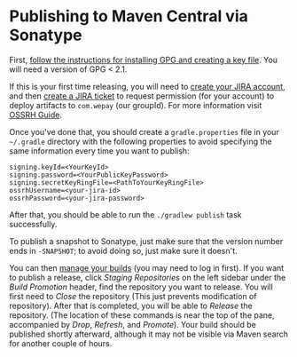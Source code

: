 # Publishing to Maven Central via Sonatype

First, [follow the instructions for installing GPG and creating a key file](http://central.sonatype.org/pages/working-with-pgp-signatures.html).  You will need a version of GPG < 2.1.

If this is your first time releasing, you will need to [create your JIRA account](https://issues.sonatype.org/secure/Signup!default.jspa), and then [create a JIRA ticket](https://issues.sonatype.org/secure/CreateIssue.jspa?issuetype=21&pid=10134) to request permission (for your account) to deploy artifacts to `com.wepay` (our groupId). For more information visit [OSSRH Guide](http://central.sonatype.org/pages/ossrh-guide.html).

Once you've done that, you should create a `gradle.properties` file in your `~/.gradle` directory with the following properties to avoid specifying the same information every time you want to publish:

```
signing.keyId=<YourKeyId>
signing.password=<YourPublicKeyPassword>
signing.secretKeyRingFile=<PathToYourKeyRingFile>
ossrhUsername=<your-jira-id>
ossrhPassword=<your-jira-password>
```

After that, you should be able to run the `./gradlew publish` task successfully.

To publish a snapshot to Sonatype, just make sure that the version number ends in `-SNAPSHOT`; to avoid doing so, just make sure it doesn't.

You can then [manage your builds](https://oss.sonatype.org/) (you may need to log in first). If you want to publish a release, click _Staging Repositories_ on the left sidebar under the _Build Promotion_ header, find the repository you want to release.  You will first need to _Close_ the repository (This just prevents modification of repository).  After that is completed, you will be able to _Release_ the repository.  (The location of these commands is near the top of the pane, accompanied by _Drop_, _Refresh_, and _Promote_). Your build should be published shortly afterward, although it may not be visible via Maven search for another couple of hours.
